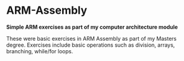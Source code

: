 # ARM-Assembly
<b>Simple ARM exercises as part of my computer architecture module</b>

These were basic exercises in ARM Assembly as part of my Masters degree. Exercises include basic operations such as division, arrays, branching, while/for loops.
